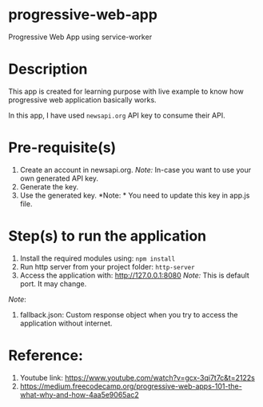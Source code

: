 # progressive-web-app
Progressive Web App using service-worker

# Description
This app is created for learning purpose with live example to know how
progressive web application basically works.

In this app, I have used `newsapi.org` API key to consume their API.

# Pre-requisite(s)
1. Create an account in newsapi.org. *Note:* In-case you want to use your own generated API key.
2. Generate the key.
3. Use the generated key. *Note: * You need to update this key in app.js file.

# Step(s) to run the application
1. Install the required modules using: `npm install`
2. Run http server from your project folder: `http-server`
3. Access the application with: http://127.0.0.1:8080 *Note:* This is default port. It may change.

*Note*:
1. fallback.json: Custom response object when you try to access the application without internet.

# Reference:
1. Youtube link: https://www.youtube.com/watch?v=gcx-3qi7t7c&t=2122s
2. https://medium.freecodecamp.org/progressive-web-apps-101-the-what-why-and-how-4aa5e9065ac2
